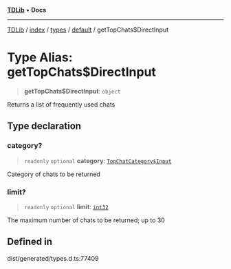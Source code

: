 [**TDLib**](../../../../../../README.md) • **Docs**

***

[TDLib](../../../../../../modules.md) / [index](../../../../../README.md) / [types](../../../README.md) / [default](../README.md) / getTopChats$DirectInput

# Type Alias: getTopChats$DirectInput

> **getTopChats$DirectInput**: `object`

Returns a list of frequently used chats

## Type declaration

### category?

> `readonly` `optional` **category**: [`TopChatCategory$Input`](TopChatCategory$Input.md)

Category of chats to be returned

### limit?

> `readonly` `optional` **limit**: [`int32`](int32.md)

The maximum number of chats to be returned; up to 30

## Defined in

dist/generated/types.d.ts:77409

